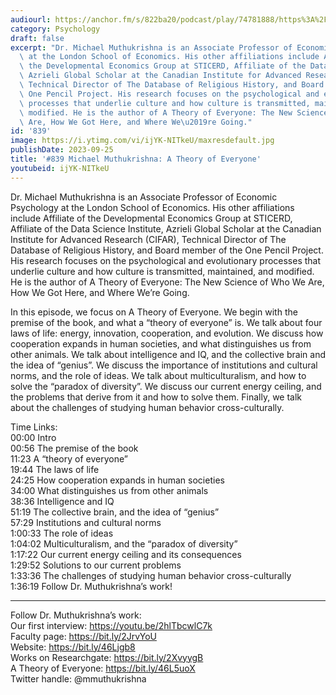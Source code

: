 ```yaml
---
audiourl: https://anchor.fm/s/822ba20/podcast/play/74781888/https%3A%2F%2Fd3ctxlq1ktw2nl.cloudfront.net%2Fstaging%2F2023-7-18%2F5e16fae9-7a26-fdc6-3f40-ddb7df6eeea6.m4a
category: Psychology
draft: false
excerpt: "Dr. Michael Muthukrishna is an Associate Professor of Economic Psychology\
  \ at the London School of Economics. His other affiliations include Affiliate of\
  \ the Developmental Economics Group at STICERD, Affiliate of the Data Science Institute,\
  \ Azrieli Global Scholar at the Canadian Institute for Advanced Research (CIFAR),\
  \ Technical Director of The Database of Religious History, and Board member of the\
  \ One Pencil Project. His research focuses on the psychological and evolutionary\
  \ processes that underlie culture and how culture is transmitted, maintained, and\
  \ modified. He is the author of A Theory of Everyone: The New Science of Who We\
  \ Are, How We Got Here, and Where We\u2019re Going."
id: '839'
image: https://i.ytimg.com/vi/ijYK-NITkeU/maxresdefault.jpg
publishDate: 2023-09-25
title: '#839 Michael Muthukrishna: A Theory of Everyone'
youtubeid: ijYK-NITkeU
---
```

<div class="timelinks">

Dr. Michael Muthukrishna is an Associate Professor of Economic Psychology at the London School of Economics. His other affiliations include Affiliate of the Developmental Economics Group at STICERD, Affiliate of the Data Science Institute, Azrieli Global Scholar at the Canadian Institute for Advanced Research (CIFAR), Technical Director of The Database of Religious History, and Board member of the One Pencil Project. His research focuses on the psychological and evolutionary processes that underlie culture and how culture is transmitted, maintained, and modified. He is the author of A Theory of Everyone: The New Science of Who We Are, How We Got Here, and Where We’re Going.

In this episode, we focus on A Theory of Everyone. We begin with the premise of the book, and what a “theory of everyone” is. We talk about four laws of life: energy, innovation, cooperation, and evolution. We discuss how cooperation expands in human societies, and what distinguishes us from other animals. We talk about intelligence and IQ, and the collective brain and the idea of “genius”. We discuss the importance of institutions and cultural norms, and the role of ideas. We talk about multiculturalism, and how to solve the “paradox of diversity”. We discuss our current energy ceiling, and the problems that derive from it and how to solve them. Finally, we talk about the challenges of studying human behavior cross-culturally.

Time Links:  
<time>00:00</time> Intro  
<time>00:56</time> The premise of the book  
<time>11:23</time> A “theory of everyone”  
<time>19:44</time> The laws of life   
<time>24:25</time> How cooperation expands in human societies  
<time>34:00</time> What distinguishes us from other animals  
<time>38:36</time> Intelligence and IQ  
<time>51:19</time> The collective brain, and the idea of “genius”  
<time>57:29</time> Institutions and cultural norms  
<time>1:00:33</time> The role of ideas  
<time>1:04:02</time> Multiculturalism, and the “paradox of diversity”  
<time>1:17:22</time> Our current energy ceiling and its consequences  
<time>1:29:52</time> Solutions to our current problems  
<time>1:33:36</time> The challenges of studying human behavior cross-culturally  
<time>1:36:19</time> Follow Dr. Muthukrishna’s work!

---

Follow Dr. Muthukrishna’s work:  
Our first interview: https://youtu.be/2hlTbcwlC7k  
Faculty page: https://bit.ly/2JrvYoU  
Website: https://bit.ly/46Ljgb8  
Works on Researchgate: https://bit.ly/2XvyygB  
A Theory of Everyone: https://bit.ly/46L5uoX  
Twitter handle: @mmuthukrishna
</div>

